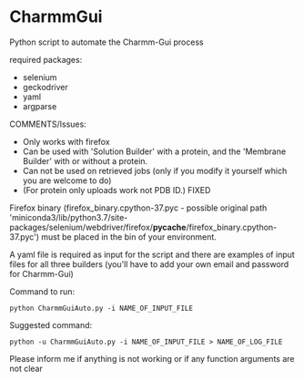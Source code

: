 # CharmmGui

Python script to automate the Charmm-Gui process 

required packages:
- selenium
- geckodriver
- yaml
- argparse

COMMENTS/Issues:
- Only works with firefox
- Can be used with 'Solution Builder' with a protein, and the 'Membrane Builder' with or without a protein.
- Can not be used on retrieved jobs (only if you modify it yourself which you are welcome to do)
- (For protein only uploads work not PDB ID.) FIXED

Firefox binary (firefox_binary.cpython-37.pyc - possible original path 'miniconda3/lib/python3.7/site-packages/selenium/webdriver/firefox/__pycache__/firefox_binary.cpython-37.pyc') must be placed in the bin of your environment.

A yaml file is required as input for the script and there are examples of input files for all three builders (you'll have to add your own email and password for Charmm-Gui)

Command to run:
```
python CharmmGuiAuto.py -i NAME_OF_INPUT_FILE
```

Suggested command:
```
python -u CharmmGuiAuto.py -i NAME_OF_INPUT_FILE > NAME_OF_LOG_FILE
```

Please inform me if anything is not working or if any function arguments are not clear
